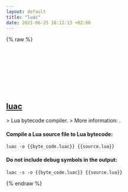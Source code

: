 ```yaml
---
layout: default
title: "luac"
date: 2021-06-25 18:12:13 +02:00
---
```

{% raw %}
<h2 id="luac">
  <a href="/en/common/luac.html">luac</a> <a href="#luac"><svg class="icon">
    <use href="/assets/images/unicode_sprite.svg#link" />
  </svg></a>
</h2>
> Lua bytecode compiler.
> More information: <https://www.lua.org>.

#### Compile a Lua source file to Lua bytecode:
```shell
luac -o {{byte_code.luac}} {{source.lua}}
```
#### Do not include debug symbols in the output:
```shell
luac -s -o {{byte_code.luac}} {{source.lua}}
```
{% endraw %}